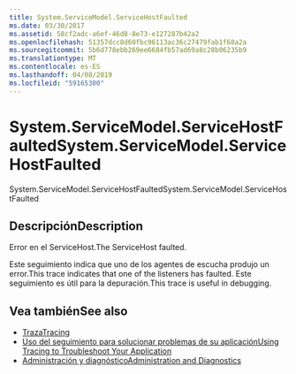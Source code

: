 ```yaml
---
title: System.ServiceModel.ServiceHostFaulted
ms.date: 03/30/2017
ms.assetid: 58cf2adc-a6ef-46d8-8e73-e127287b42a2
ms.openlocfilehash: 51357dcc8d60fbc96113ac36c27479fab1f68a2a
ms.sourcegitcommit: 5b6d778ebb269ee6684fb57ad69a8c28b06235b9
ms.translationtype: MT
ms.contentlocale: es-ES
ms.lasthandoff: 04/08/2019
ms.locfileid: "59165300"
---
```

# <a name="systemservicemodelservicehostfaulted"></a><span data-ttu-id="5541b-102">System.ServiceModel.ServiceHostFaulted</span><span class="sxs-lookup"><span data-stu-id="5541b-102">System.ServiceModel.ServiceHostFaulted</span></span>
<span data-ttu-id="5541b-103">System.ServiceModel.ServiceHostFaulted</span><span class="sxs-lookup"><span data-stu-id="5541b-103">System.ServiceModel.ServiceHostFaulted</span></span>  
  
## <a name="description"></a><span data-ttu-id="5541b-104">Descripción</span><span class="sxs-lookup"><span data-stu-id="5541b-104">Description</span></span>  
 <span data-ttu-id="5541b-105">Error en el ServiceHost.</span><span class="sxs-lookup"><span data-stu-id="5541b-105">The ServiceHost faulted.</span></span>  
  
 <span data-ttu-id="5541b-106">Este seguimiento indica que uno de los agentes de escucha produjo un error.</span><span class="sxs-lookup"><span data-stu-id="5541b-106">This trace indicates that one of the listeners has faulted.</span></span> <span data-ttu-id="5541b-107">Este seguimiento es útil para la depuración.</span><span class="sxs-lookup"><span data-stu-id="5541b-107">This trace is useful in debugging.</span></span>  
  
## <a name="see-also"></a><span data-ttu-id="5541b-108">Vea también</span><span class="sxs-lookup"><span data-stu-id="5541b-108">See also</span></span>

- [<span data-ttu-id="5541b-109">Traza</span><span class="sxs-lookup"><span data-stu-id="5541b-109">Tracing</span></span>](../../../../../docs/framework/wcf/diagnostics/tracing/index.md)
- [<span data-ttu-id="5541b-110">Uso del seguimiento para solucionar problemas de su aplicación</span><span class="sxs-lookup"><span data-stu-id="5541b-110">Using Tracing to Troubleshoot Your Application</span></span>](../../../../../docs/framework/wcf/diagnostics/tracing/using-tracing-to-troubleshoot-your-application.md)
- [<span data-ttu-id="5541b-111">Administración y diagnóstico</span><span class="sxs-lookup"><span data-stu-id="5541b-111">Administration and Diagnostics</span></span>](../../../../../docs/framework/wcf/diagnostics/index.md)
